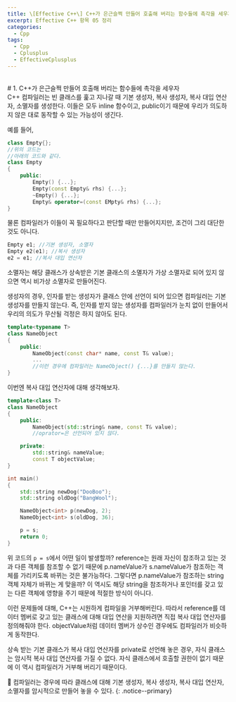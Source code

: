 ```yaml
---
title: \[Effective C++\] C++가 은근슬쩍 만들어 호출해 버리는 함수들에 촉각을 세우자
excerpt: Effective C++ 항목 05 정리
categories:
  - Cpp
tags:
  - Cpp
  - Cplusplus
  - EffectiveCplusplus
---
```

<br>
# 1. C++가 은근슬쩍 만들어 호출해 버리는 함수들에 촉각을 세우자
<br>
C++ 컴파일러는 빈 클래스를 훑고 지나갈 때 기본 생성자, 복사 생성자, 복사 대입 연산자, 소멸자를 생성한다. 이들은 모두 inline 함수이고, public이기 때문에 우리가 의도하지 않은 대로 동작할 수 있는 가능성이 생긴다.

예를 들어,
```c++
class Empty{};
//위의 코드는
//아래의 코드와 같다.
class Empty
{
	public:
		Empty() {...};
		Empty(const Empty& rhs) {...};
		~Empty() {...};
		Empty& operator=(const EMpty& rhs) {...};
}
```

물론 컴파일러가 이들이 꼭 필요하다고 판단할 때만 만들어지지만, 조건이 그리 대단한 것도 아니다.

```c++
Empty e1; //기본 생성자, 소멸자
Empty e2(e1); //복사 생성자
e2 = e1; //복사 대입 연산자
```

소멸자는 해당 클래스가 상속받은 기본 클래스의 소멸자가 가상 소멸자로 되어 있지 않으면 역시 비가상 소멸자로 만들어진다.

생성자의 경우, 인자를 받는 생성자가 클래스 안에 선언이 되어 있으면 컴파일러는 기본 생성자를 만들지 않는다. 즉, 인자를 받지 않는 생성자를 컴파일러가 눈치 없이 만들어서 우리의 의도가 무산될 걱정은 하지 않아도 된다.
```c++
template<typename T>
class NameObject
{
	public:
		NameObject(const char* name, const T& value);
		...
		//이런 경우에 컴파일러는 NameObject() {...}를 만들지 않는다.
}
```

이번엔 복사 대입 연산자에 대해 생각해보자.

```c++
template<class T>
class NameObject
{
	public:
		NameObject(std::string& name, const T& value);
		//oprator=은 선언되어 있지 않다.

	private:
		std::string& nameValue;
		const T objectValue;
}

int main()
{
	std::string newDog("DooBoo");
	std::string oldDog("BangWool");

	NameObject<int> p(newDog, 2);
	NameObject<int> s(oldDog, 36);

	p = s;
	return 0;
}
```


위 코드의 `p = s`에서  어떤 일이 발생할까?
reference는 원래 자신이 참조하고 있는 것과 다른 객체를 참조할 수 없기 때문에 p.nameValue가 s.nameValue가 참조하는 객체를 가리키도록 바뀌는 것은 불가능하다. 그렇다면 p.nameValue가 참조하는 string 객체 자체가 바뀌는 게 맞을까? 이 역시도 해당 string을 참조하거나 포인터를 갖고 있는 다른 객체에 영향을 주기 때문에 적절한 방식이 아니다.

이런 문제들에 대해, C++는 시원하게 컴파일을 거부해버린다. 따라서 reference를 데이터 멤버로 갖고 있는 클래스에 대해 대입 연산을 지원하려면 직접 복사 대입 연산자를 정의해줘야 한다. objectValue처럼 데이터 멤버가 상수인 경우에도 컴파일러가 비슷하게 동작한다.

상속 받는 기본 클래스가 복사 대입 연산자를 private로 선언해 놓은 경우, 자식 클래스는 암시적 복사 대입 연산자를 가질 수 없다. 자식 클래스에서 호출할 권한이 없기 때문에 이 역시 컴파일러가 거부해 버리기 때문이다.

🔔 컴파일러는 경우에 따라 클래스에 대해 기본 생성자, 복사 생성자, 복사 대입 연산자, 소멸자를 암시적으로 만들어 놓을 수 있다.
{: .notice--primary}